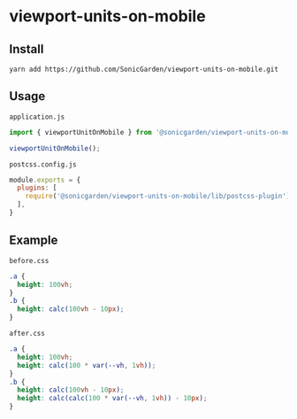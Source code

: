 # viewport-units-on-mobile

## Install

```
yarn add https://github.com/SonicGarden/viewport-units-on-mobile.git
```

## Usage

`application.js`
```javascript
import { viewportUnitOnMobile } from '@sonicgarden/viewport-units-on-mobile';

viewportUnitOnMobile();
```

`postcss.config.js`
```javascript
module.exports = {
  plugins: [
    require('@sonicgarden/viewport-units-on-mobile/lib/postcss-plugin'),
  ],
}

```

## Example

`before.css`
```css
.a {
  height: 100vh;
}
.b {
  height: calc(100vh - 10px);
}
```

`after.css`
```css
.a {
  height: 100vh;
  height: calc(100 * var(--vh, 1vh));
}
.b {
  height: calc(100vh - 10px);
  height: calc(calc(100 * var(--vh, 1vh)) - 10px);
}
```
